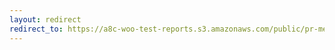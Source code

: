 ```yaml
---
layout: redirect
redirect_to: https://a8c-woo-test-reports.s3.amazonaws.com/public/pr-merge/44316/e2e/index.html
---
```

